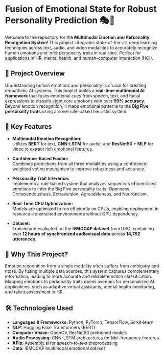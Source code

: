 # Fusion of Emotional State for Robust Personality Prediction 🎭🤖

Welcome to the repository for the **Multimodal Emotion and Personality Recognition System**! This project integrates state-of-the-art deep learning techniques across text, audio, and video modalities to accurately recognize human emotions and infer personality traits in real-time. Perfect for applications in HR, mental health, and human-computer interaction (HCI).

## 🚀 Project Overview

Understanding human emotions and personality is crucial for creating empathetic AI systems. This project builds a **real-time multimodal AI framework** that fuses emotional cues from speech, text, and facial expressions to classify eight core emotions with over **90% accuracy**. Beyond emotion recognition, it maps emotional patterns to the **Big Five personality traits** using a novel rule-based heuristic system.

## 🧠 Key Features

- **Multimodal Emotion Recognition:**  
  Utilizes **BERT** for text, **CNN-LSTM** for audio, and **ResNet50 + MLP** for video to extract rich emotional features.

- **Confidence-Based Fusion:**  
  Combines predictions from all three modalities using a confidence-weighted voting mechanism to improve robustness and accuracy.

- **Personality Trait Inference:**  
  Implements a rule-based system that analyzes sequences of predicted emotions to infer the Big Five personality traits: Openness, Conscientiousness, Extraversion, Agreeableness, and Neuroticism.

- **Real-Time CPU Optimization:**  
  Models are optimized to run efficiently on CPUs, enabling deployment in resource-constrained environments without GPU dependency.

- **Dataset:**  
  Trained and evaluated on the **IEMOCAP dataset** from USC, containing over **12 hours of synchronized audiovisual data** across **14,792 utterances**.

## 🎯 Why This Project?

Emotion recognition from a single modality often suffers from ambiguity and noise. By fusing multiple data sources, this system captures complementary information, leading to more accurate and reliable emotion classification. Mapping emotions to personality traits opens avenues for personalized AI applications, such as adaptive virtual assistants, mental health monitoring, and talent assessment in HR.

## 🛠️ Technologies Used

- **Languages & Frameworks:** Python, PyTorch, TensorFlow, Scikit-learn  
- **NLP:** Hugging Face Transformers (BERT)  
- **Computer Vision:** OpenCV, ResNet50 pretrained models  
- **Audio Processing:** CNN-LSTM architectures for Mel-frequency features  
- **APIs:** Assembly.ai for speech-to-text preprocessing  
- **Data:** IEMOCAP multimodal emotional dataset


